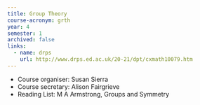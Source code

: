 ```yaml
---
title: Group Theory		
course-acronym: grth
year: 4
semester: 1
archived: false
links:
  - name: drps
    url: http://www.drps.ed.ac.uk/20-21/dpt/cxmath10079.htm
---
```


- Course organiser: Susan Sierra
- Course secretary: Alison Fairgrieve
- Reading List: M A Armstrong, Groups and Symmetry
   